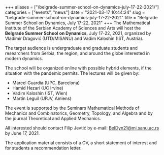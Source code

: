 +++
aliases = ["/belgrade-summer-school-on-dynamics-july-17-22-2021/"]
categories = ["events", "news"]
date = "2021-03-17 10:44:24"
slug = "belgrade-summer-school-on-dynamics-july-17-22-2021"
title = "Belgrade Summer School on Dynamics, July 17-22, 2021"
+++
The Mathematical Institute of the Serbian Academy of Sciences and Arts
will host the **Belgrade Summer School on Dynamics**, July 17-22, 2021,
organized by Vladimir Dragović (UTD/MISANU) and Vadim Kaloshin (IST,
Austria).

The target audience is undergraduate and graduate students and
researchers from Serbia, the region, and around the globe interested in
modern dynamics.  
  
The school will be organized online with possible hybrid elements, if
the situation with the pandemic permits. The lectures will be given by:

-   Marcel Guardia (UPC, Barcelona)
-   Hamid Hezari (UC Irvine)
-   Vadim Kaloshin (IST, Wien)
-   Martin Leguil (UPJV, Amiens)

The event is supported by the Seminars Mathematical Methods of Mechanics
and Combinatorics, Geometry, Topology, and Algebra and by the journal
Theoretical and Applied Mechanics.

All interested should contact Filip Jevtić by e-mail:
<BelDyn21@mi.sanu.ac.rs>  
by June 17, 2021.

The application material consists of a CV, a short statement of interest
and for students a recommendation letter.
